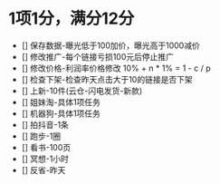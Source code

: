 # 1项1分，满分12分

  - [] 保存数据-曝光低于100加价，曝光高于1000减价
  - [] 修改推广-每个链接亏损100元后停止推广
  - [] 修改价格-利润率价格修改 10% + n * 1% = 1 - c / p
  - [] 检查下架-检查昨天点击大于10的链接是否下架
  - [] 上新-10件(云仓-闪电发货-新款)
  - [] 姐妹淘-具体1项任务
  - [] 机器狗-具体1项任务
  - [] 拍抖音-1条
  - [] 跑步-1圈
  - [] 看书-100页
  - [] 冥想-1小时
  - [] 反省-昨天
